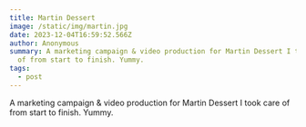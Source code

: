 ```yaml
---
title: Martin Dessert
image: /static/img/martin.jpg
date: 2023-12-04T16:59:52.566Z
author: Anonymous
summary: A marketing campaign & video production for Martin Dessert I took care
  of from start to finish. Yummy.
tags:
  - post
---
```

A marketing campaign & video production for Martin Dessert I took care of from start to finish. Yummy.